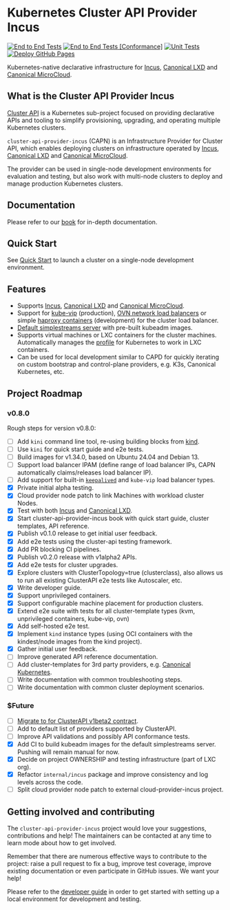 # Kubernetes Cluster API Provider Incus

[![End to End Tests](https://github.com/lxc/cluster-api-provider-incus/actions/workflows/test-e2e-full.yml/badge.svg)](https://github.com/lxc/cluster-api-provider-incus/actions/workflows/test-e2e-full.yml)
[![End to End Tests [Conformance]](https://github.com/lxc/cluster-api-provider-incus/actions/workflows/test-e2e-conformance.yml/badge.svg)](https://github.com/lxc/cluster-api-provider-incus/actions/workflows/test-e2e-conformance.yml)
[![Unit Tests](https://github.com/lxc/cluster-api-provider-incus/actions/workflows/test.yml/badge.svg)](https://github.com/lxc/cluster-api-provider-incus/actions/workflows/test.yml)
[![Deploy GitHub Pages](https://github.com/lxc/cluster-api-provider-incus/actions/workflows/docs.yml/badge.svg)](https://github.com/lxc/cluster-api-provider-incus/actions/workflows/docs.yml)

Kubernetes-native declarative infrastructure for [Incus](https://linuxcontainers.org/incus/introduction/), [Canonical LXD](https://canonical.com/lxd) and [Canonical MicroCloud](https://canonical.com/microcloud).

## What is the Cluster API Provider Incus

[Cluster API](https://cluster-api.sigs.k8s.io) is a Kubernetes sub-project focused on providing declarative APIs and tooling to simplify provisioning, upgrading, and operating multiple Kubernetes clusters.

`cluster-api-provider-incus` (CAPN) is an Infrastructure Provider for Cluster API, which enables deploying clusters on infrastructure operated by [Incus](https://linuxcontainers.org/incus/introduction/), [Canonical LXD](https://canonical.com/lxd) and [Canonical MicroCloud](https://canonical.com/microcloud).

The provider can be used in single-node development environments for evaluation and testing, but also work with multi-node clusters to deploy and manage production Kubernetes clusters.

## Documentation

Please refer to our [book](https://capn.linuxcontainers.org) for in-depth documentation.

## Quick Start

See [Quick Start](https://capn.linuxcontainers.org/tutorial/quick-start.html) to launch a cluster on a single-node development environment.

## Features

- Supports [Incus](https://linuxcontainers.org/incus/introduction/), [Canonical LXD](https://canonical.com/lxd) and [Canonical MicroCloud](https://canonical.com/microcloud).
- Support for [kube-vip](https://capn.linuxcontainers.org/reference/templates/kube-vip.html) (production), [OVN network load balancers](https://capn.linuxcontainers.org/reference/templates/ovn.html) or simple [haproxy containers](https://capn.linuxcontainers.org/reference/templates/development.html) (development) for the cluster load balancer.
- [Default simplestreams server](https://capn.linuxcontainers.org/reference/default-simplestreams-server.html) with pre-built kubeadm images.
- Supports virtual machines or LXC containers for the cluster machines. Automatically manages the [profile](https://capn.linuxcontainers.org/reference/profile/kubeadm.html) for Kubernetes to work in LXC containers.
- Can be used for local development similar to CAPD for quickly iterating on custom bootstrap and control-plane providers, e.g. K3s, Canonical Kubernetes, etc.

## Project Roadmap

### v0.8.0

Rough steps for version v0.8.0:

- [ ] Add `kini` command line tool, re-using building blocks from [kind](https://kind.sigs.k8s.io).
- [ ] Use `kini` for quick start guide and e2e tests.
- [ ] Build images for v1.34.0, based on Ubuntu 24.04 and Debian 13.
- [ ] Support load balancer IPAM (define range of load balancer IPs, CAPN automatically claims/releases load balancer IP).
- [ ] Add support for built-in [`keepalived`](https://github.com/lxc/cluster-api-provider-incus/pull/119) and `kube-vip` load balancer types.
- [x] Private initial alpha testing.
- [x] Cloud provider node patch to link Machines with workload cluster Nodes.
- [x] Test with both [Incus](https://linuxcontainers.org/incus/introduction/) and [Canonical LXD](https://canonical.com/lxd).
- [x] Start cluster-api-provider-incus book with quick start guide, cluster templates, API reference.
- [x] Publish v0.1.0 release to get initial user feedback.
- [x] Add e2e tests using the cluster-api testing framework.
- [x] Add PR blocking CI pipelines.
- [x] Publish v0.2.0 release with v1alpha2 APIs.
- [x] Add e2e tests for cluster upgrades.
- [x] Explore clusters with ClusterTopology=true (clusterclass), also allows us to run all existing ClusterAPI e2e tests like Autoscaler, etc.
- [x] Write developer guide.
- [x] Support unprivileged containers.
- [x] Support configurable machine placement for production clusters.
- [x] Extend e2e suite with tests for all cluster-template types (kvm, unprivileged containers, kube-vip, ovn)
- [x] Add self-hosted e2e test.
- [x] Implement `kind` instance types (using OCI containers with the kindest/node images from the kind project).
- [x] Gather initial user feedback.
- [ ] Improve generated API reference documentation.
- [ ] Add cluster-templates for 3rd party providers, e.g. [Canonical Kubernetes](https://github.com/canonical/cluster-api-k8s).
- [ ] Write documentation with common troubleshooting steps.
- [ ] Write documentation with common cluster deployment scenarios.

### $Future

- [ ] [Migrate to for ClusterAPI v1beta2 contract](https://github.com/lxc/cluster-api-provider-incus/pull/133).
- [ ] Add to default list of providers supported by ClusterAPI.
- [ ] Improve API validations and possibly API conformance tests.
- [x] Add CI to build kubeadm images for the default simplestreams server. Pushing will remain manual for now.
- [x] Decide on project OWNERSHIP and testing infrastructure (part of LXC org).
- [x] Refactor `internal/incus` package and improve consistency and log levels across the code.
- [ ] Split cloud provider node patch to external cloud-provider-incus project.

## Getting involved and contributing

The `cluster-api-provider-incus` project would love your suggestions, contributions and help! The maintainers can be contacted at any time to learn mode about how to get involved.

Remember that there are numerous effective ways to contribute to the project: raise a pull request to fix a bug, improve test coverage, improve existing documentation or even participate in GitHub issues. We want your help!

Please refer to the [developer guide](https://capn.linuxcontainers.org/howto/developer-guide.html) in order to get started with setting up a local environment for development and testing.

